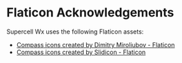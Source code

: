 Flaticon Acknowledgements
=========================

Supercell Wx uses the following Flaticon assets:

- <a href="https://www.flaticon.com/free-icons/compass" title="compass icons">Compass icons created by Dimitry Miroliubov - Flaticon</a>
- <a href="https://www.flaticon.com/free-icons/compass" title="compass icons">Compass icons created by Slidicon - Flaticon</a>
